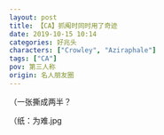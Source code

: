 ```yaml
---
layout: post
title: 【CA】抓阄时同时用了奇迹
date: 2019-10-15 10:14
categories: 好兆头
characters: ["Crowley", "Aziraphale"]
tags: ["CA"]
pov: 第三人称
origin: 名人朋友圈
---
```


（一张撕成两半？

（纸：为难.jpg
